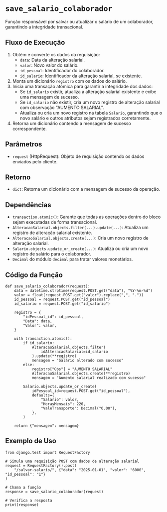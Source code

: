# `save_salario_colaborador`

Função responsável por salvar ou atualizar o salário de um colaborador, garantindo a integridade transacional.

## Fluxo de Execução

1. Obtém e converte os dados da requisição:
   - `data`: Data da alteração salarial.
   - `valor`: Novo valor do salário.
   - `id_pessoal`: Identificador do colaborador.
   - `id_salario`: Identificador da alteração salarial, se existente.
2. Monta um dicionário `registro` com os dados do salário.
3. Inicia uma transação atômica para garantir a integridade dos dados:
   - Se `id_salario` existir, atualiza a alteração salarial existente e exibe uma mensagem de sucesso.
   - Se `id_salario` não existir, cria um novo registro de alteração salarial com observação "AUMENTO SALARIAL".
   - Atualiza ou cria um novo registro na tabela `Salario`, garantindo que o novo salário e outros atributos sejam registrados corretamente.
4. Retorna um dicionário contendo a mensagem de sucesso correspondente.

## Parâmetros

- `request` (HttpRequest): Objeto de requisição contendo os dados enviados pelo cliente.

## Retorno

- `dict`: Retorna um dicionário com a mensagem de sucesso da operação.

## Dependências

- `transaction.atomic()`: Garante que todas as operações dentro do bloco sejam executadas de forma transacional.
- `AlteracaoSalarial.objects.filter(...).update(...)`: Atualiza um registro de alteração salarial existente.
- `AlteracaoSalarial.objects.create(...)`: Cria um novo registro de alteração salarial.
- `Salario.objects.update_or_create(...)`: Atualiza ou cria um novo registro de salário para o colaborador.
- `Decimal` do módulo `decimal` para tratar valores monetários.

## Código da Função

```{.py3 linenums="1"}
def save_salario_colaborador(request):
    data = datetime.strptime(request.POST.get("data"), "%Y-%m-%d")
    valor = float(request.POST.get("valor").replace(",", "."))
    id_pessoal = request.POST.get("id_pessoal")
    id_salario = request.POST.get("id_salario")

    registro = {
        "idPessoal_id": id_pessoal,
        "Data": data,
        "Valor": valor,
    }

    with transaction.atomic():
        if id_salario:
            AlteracaoSalarial.objects.filter(
                idAlteracaoSalarial=id_salario
            ).update(**registro)
            mensagem = "Salário alterado com sucesso"
        else:
            registro["Obs"] = "AUMENTO SALARIAL"
            AlteracaoSalarial.objects.create(**registro)
            mensagem = "Aumento salarial realizado com sucesso"

        Salario.objects.update_or_create(
            idPessoal_id=request.POST.get("id_pessoal"),
            defaults={
                "Salario": valor,
                "HorasMensais": 220,
                "ValeTransporte": Decimal("0.00"),
            },
        )

    return {"mensagem": mensagem}
```

## Exemplo de Uso

```{.py3 linenums="1"}
from django.test import RequestFactory

# Simula uma requisição POST com dados de alteração salarial
request = RequestFactory().post(
    "/salvar-salario/", {"data": "2025-01-01", "valor": "6000", "id_pessoal": "1"}
)

# Chama a função
response = save_salario_colaborador(request)

# Verifica a resposta
print(response)
```

